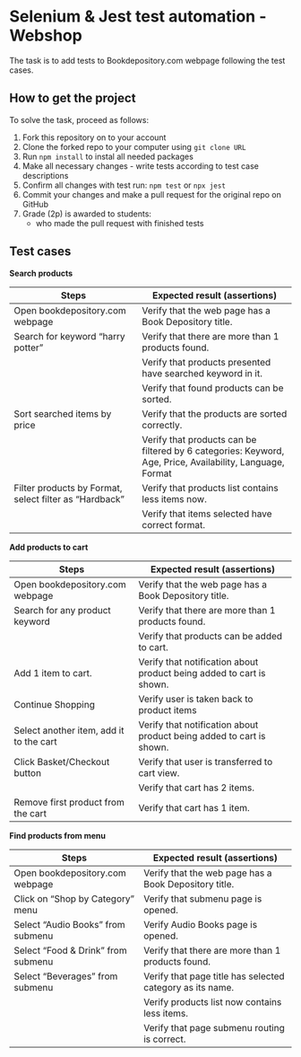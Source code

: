 # Selenium & Jest test automation - Webshop
The task is to add tests to Bookdepository.com webpage following the test cases.

## How to get the project

To solve the task, proceed as follows:
1. Fork this repository on to your account
2. Clone the forked repo to your computer using `git clone URL`
3. Run `npm install` to instal all needed packages
4. Make all necessary changes - write tests according to test case descriptions
5. Confirm all changes with test run: `npm test` or `npx jest`
6. Commit your changes and make a pull request for the original repo on GitHub
7. Grade (2p) is awarded to students:
   - who made the pull request with finished tests

## Test cases

**Search products**

| Steps                                                  | Expected result (assertions)                                                                     |
|--------------------------------------------------------|--------------------------------------------------------------------------------------------------|
| Open bookdepository.com webpage                        | Verify that the web page has a Book Depository title.                                            |
| Search for keyword “harry potter”                      | Verify that there are more than 1 products found.                                                |
|                                                        | Verify that products presented have searched keyword in it.                                      |
|                                                        | Verify that found products can be sorted.                                                        |
| Sort searched items by price                           | Verify that the products are sorted correctly.                                                   |
|                                                        | Verify that products can be filtered by 6 categories: Keyword, Age, Price, Availability, Language, Format |
| Filter products by Format, select filter as “Hardback” | Verify that products list contains less items now.                                               |
|                                                        | Verify that items selected have correct format.                                                  |

**Add products to cart**

| Steps                                   | Expected result (assertions)                                         |
|-----------------------------------------|----------------------------------------------------------------------|
| Open bookdepository.com webpage         | Verify that the web page has a Book Depository title.                |
| Search for any product keyword          | Verify that there are more than 1 products found.                    |
|                                         | Verify that products can be added to cart.                           |
| Add 1 item to cart.                     | Verify that notification about product being added to cart is shown. |
| Continue Shopping                       | Verify user is taken back to product items                           |
| Select another item, add it to the cart | Verify that notification about product being added to cart is shown. |
| Click Basket/Checkout button            | Verify that user is transferred to cart view.                        |
|                                         | Verify that cart has 2 items.                                        |
| Remove first product from the cart      | Verify that cart has 1 item.                                         |

**Find products from menu**

| Steps                              | Expected result (assertions)                              |
|------------------------------------|-----------------------------------------------------------|
| Open bookdepository.com webpage    | Verify that the web page has a Book Depository title.     |
| Click on “Shop by Category” menu   | Verify that submenu page is opened.                       |
| Select “Audio Books” from submenu  | Verify Audio Books page is opened.                        |
| Select “Food & Drink” from submenu | Verify that there are more than 1 products found.         |
| Select “Beverages” from submenu    | Verify that page title has selected category as its name. |
|                                    | Verify  products list now contains less items.            |
|                                    | Verify that page submenu routing is correct.              |